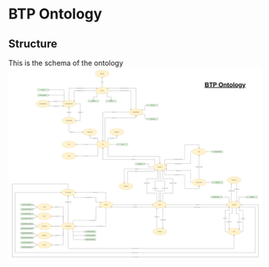 # BTP Ontology #

## Structure ##

This is the schema of the ontology
![ontology-clip](img/btp_ontology.jpg)
